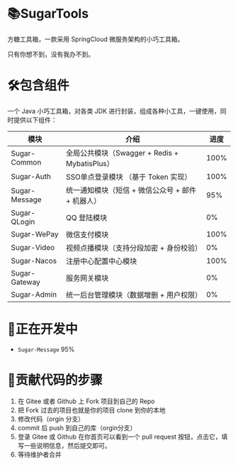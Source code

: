 # 📚SugarTools
方糖工具箱，一款采用 SpringCloud 微服务架构的小巧工具箱。

只有你想不到，没有我办不到。

# 🛠️包含组件
一个 Java 小巧工具箱，对各类 JDK 进行封装，组成各种小工具，一键使用，同时提供以下组件：

| 模块           | 介绍                                    | 进度   |
|--------------|---------------------------------------|------|
| Sugar-Common | 全局公共模块（Swagger + Redis + MybatisPlus） | 100% |
| Sugar-Auth   | SSO单点登录模块 （基于 Token 实现）               | 100% |
| Sugar-Message | 统一通知模块（短信 + 微信公众号 + 邮件 + 机器人）         | 95%  |
| Sugar-QLogin | QQ 登陆模块                               | 0%   |
| Sugar-WePay  | 微信支付模块                                | 100% |
| Sugar-Video  | 视频点播模块（支持分段加密 + 身份校验）                 | 0%   |
| Sugar-Nacos  | 注册中心配置中心模块                            | 100% |
| Sugar-Gateway | 服务网关模块                                | 0%   |
| Sugar-Admin  | 统一后台管理模块（数据增删 + 用户权限）                 | 0%   | 

# 🎁正在开发中
- `Sugar-Message` 95%


# 🧬贡献代码的步骤
1. 在 Gitee 或者 Github 上 Fork 项目到自己的 Repo
2. 把 Fork 过去的项目也就是你的项目 clone 到你的本地
3. 修改代码（orgin 分支）
4. commit 后 push 到自己的库（orgin分支）
5. 登录 Gitee 或 Github 在你首页可以看到一个 pull request 按钮，点击它，填写一些说明信息，然后提交即可。
6. 等待维护者合并